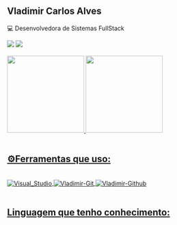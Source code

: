 ## Vladimir Carlos Alves

:computer: Desenvolvedora de Sistemas FullStack<br/>

<div>
    <a href="https://www.linkedin.com/in/vladimirca2000" target="_blank"><img src="https://img.shields.io/badge/-linkedin-%230077B5?style=for-the-badge&logo=linkedin&logoColor=white" target="_blank"></a> 
    <a href = "mailto:vladimirca2000@gmail.com"><img src="https://img.shields.io/badge/-Gmail-%23333?style=for-the-badge&logo=gmail&logoColor=white" target="_blank"></a>

</div>

<br/>

<div>
<a href="https://github.com/vladimirca2000">
<img height="180em" src="https://github-readme-stats.vercel.app/api/top-langs/?username=vladimirca2000&layout=compact&langs_count=7&theme=dracula"/>
<img height="180em" src="https://github-readme-stats.vercel.app/api?username=vladimirca2000&show_icons=true&theme=dracula&include_all_commits=true&count_private=true"/>
</div>
<br>

 ## ⚙️Ferramentas que uso:
 <div style="display: inline_block"><br/> 
    <img align="center" alt="Visual_Studio" src="https://img.shields.io/badge/Visual_Studio-5C2D91?style=for-the-badge&logo=visual%20studio&logoColor=white">
    <img align="center" alt="Vladimir-Git" src="https://img.shields.io/badge/GIT-E44C30?style=for-the-badge&logo=git&logoColor=white">
    <img align="center" alt="Vladimir-Github" src="https://img.shields.io/badge/GitHub-100000?style=for-the-badge&logo=github&logoColor=white">
</div><br/>

 ## Linguagem que tenho conhecimento:
 <div style="display: inline_block"><br/> 

 </div><br/>

